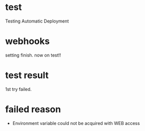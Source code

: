 # test
Testing Automatic Deployment

# webhooks
setting finish.
now on test!!

# test result
1st try failed.  

# failed reason
- Environment variable could not be acquired with WEB access
